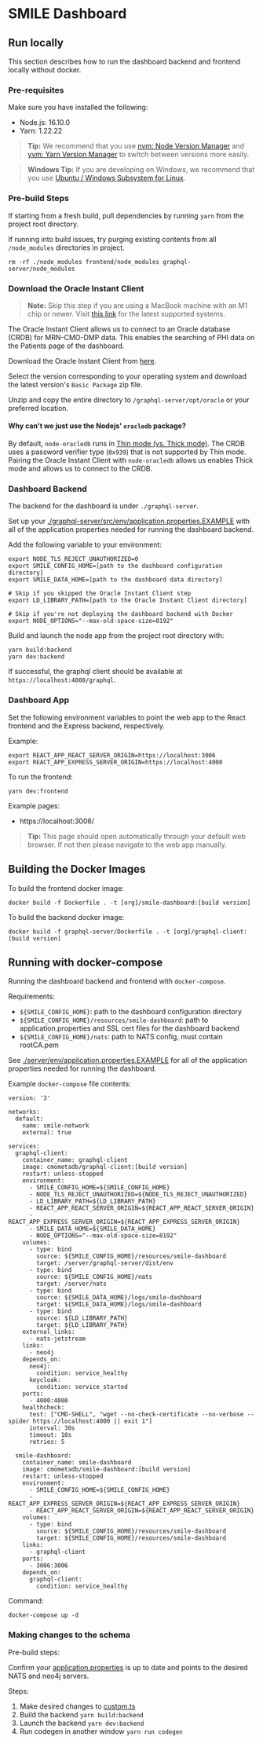 # SMILE Dashboard

## Run locally

This section describes how to run the dashboard backend and frontend locally without docker.

### Pre-requisites

Make sure you have installed the following:
- Node.js: 16.10.0
- Yarn: 1.22.22

> **Tip:** We recommend that you use [nvm: Node Version Manager](https://github.com/nvm-sh/nvm) and [yvm: Yarn Version Manager](https://yvm.js.org/docs/overview) to switch between versions more easily.

> **Windows Tip:** If you are developing on Windows, we recommend that you use [Ubuntu / Windows Subsystem for Linux](https://docs.microsoft.com/en-us/windows/wsl/install-win10).

### Pre-build Steps

If starting from a fresh build, pull dependencies by running `yarn` from the project root directory.

If running into build issues, try purging existing contents from all `/node_modules` directories in project.

```
rm -rf ./node_modules frontend/node_modules graphql-server/node_modules
```

### Download the Oracle Instant Client

> **Note:** Skip this step if you are using a MacBook machine with an M1 chip or newer. Visit [this link](https://www.oracle.com/database/technologies/instant-client/downloads.html) for the latest supported systems.

The Oracle Instant Client allows us to connect to an Oracle database (CRDB) for MRN-CMO-DMP data. This enables the searching of PHI data on the Patients page of the dashboard.

Download the Oracle Instant Client from [here](https://www.oracle.com/database/technologies/instant-client/downloads.html).

Select the version corresponding to your operating system and download the latest version's `Basic Package` zip file.

Unzip and copy the entire directory to `/graphql-server/opt/oracle` or your preferred location.

#### Why can't we just use the Nodejs' `oracledb` package?

By default, `node-oracledb` runs in [Thin mode (vs. Thick mode)](https://node-oracledb.readthedocs.io/en/latest/user_guide/appendix_a.html). The CRDB uses a password verifier type (`0x939`) that is not supported by Thin mode. Pairing the Oracle Instant Client with `node-oracledb` allows us enables Thick mode and allows us to connect to the CRDB.

### Dashboard Backend

The backend for the dashboard is under `./graphql-server`.

Set up your [./graphql-server/src/env/application.properties.EXAMPLE](./graphql-server/src/env/application.properties.EXAMPLE) with all of the application properties needed for running the dashboard backend.

Add the following variable to your environment:
```
export NODE_TLS_REJECT_UNAUTHORIZED=0
export SMILE_CONFIG_HOME=[path to the dashboard configuration directory]
export SMILE_DATA_HOME=[path to the dashboard data directory]

# Skip if you skipped the Oracle Instant Client step
export LD_LIBRARY_PATH=[path to the Oracle Instant Client directory]

# Skip if you're not deploying the dashboard backend with Docker
export NODE_OPTIONS="--max-old-space-size=8192"
```

Build and launch the node app from the project root directory with:

```
yarn build:backend
yarn dev:backend
```

If successful, the graphql client should be available at `https://localhost:4000/graphql`.

### Dashboard App

Set the following environment variables to point the web app to the React frontend and the Express backend, respectively.

Example:

```
export REACT_APP_REACT_SERVER_ORIGIN=https://localhost:3006
export REACT_APP_EXPRESS_SERVER_ORIGIN=https://localhost:4000
```

To run the frontend:

```
yarn dev:frontend
```

Example pages:

- https://localhost:3006/

> **Tip:** This page should open automatically through your default web browser. If not then please navigate to the web app manually.


## Building the Docker Images

To build the frontend docker image:

```
docker build -f Dockerfile . -t [org]/smile-dashboard:[build version]
```

To build the backend docker image:

```
docker build -f graphql-server/Dockerfile . -t [org]/graphql-client:[build version]
```

## Running with docker-compose

Running the dashboard backend and frontend with `docker-compose`.

Requirements:
- `${SMILE_CONFIG_HOME}`: path to the dashboard configuration directory
- `${SMILE_CONFIG_HOME}/resources/smile-dashboard`: path to application.properties and SSL cert files for the dashboard backend
- `${SMILE_CONFIG_HOME}/nats`: path to NATS config, must contain rootCA.pem

See [./server/env/application.properties.EXAMPLE](./server/env/application.properties.EXAMPLE) for all of the application properties needed for running the dashboard.

Example `docker-compose` file contents:

```
version: '3'

networks:
  default:
    name: smile-network
    external: true

services:
  graphql-client:
    container_name: graphql-client
    image: cmometadb/graphql-client:[build version]
    restart: unless-stopped
    environment:
      - SMILE_CONFIG_HOME=${SMILE_CONFIG_HOME}
      - NODE_TLS_REJECT_UNAUTHORIZED=${NODE_TLS_REJECT_UNAUTHORIZED}
      - LD_LIBRARY_PATH=${LD_LIBRARY_PATH}
      - REACT_APP_REACT_SERVER_ORIGIN=${REACT_APP_REACT_SERVER_ORIGIN}
      - REACT_APP_EXPRESS_SERVER_ORIGIN=${REACT_APP_EXPRESS_SERVER_ORIGIN}
      - SMILE_DATA_HOME=${SMILE_DATA_HOME}
      - NODE_OPTIONS="--max-old-space-size=8192"
    volumes:
      - type: bind
        source: ${SMILE_CONFIG_HOME}/resources/smile-dashboard
        target: /server/graphql-server/dist/env
      - type: bind
        source: ${SMILE_CONFIG_HOME}/nats
        target: /server/nats
      - type: bind
        source: ${SMILE_DATA_HOME}/logs/smile-dashboard
        target: ${SMILE_DATA_HOME}/logs/smile-dashboard
      - type: bind
        source: ${LD_LIBRARY_PATH}
        target: ${LD_LIBRARY_PATH}
    external_links:
      - nats-jetstream
    links:
      - neo4j
    depends_on:
      neo4j:
        condition: service_healthy
      keycloak:
        condition: service_started
    ports:
      - 4000:4000
    healthcheck:
      test: ["CMD-SHELL", "wget --no-check-certificate --no-verbose --spider https://localhost:4000 || exit 1"]
      interval: 30s
      timeout: 10s
      retries: 5

  smile-dashboard:
    container_name: smile-dashboard
    image: cmometadb/smile-dashboard:[build version]
    restart: unless-stopped
    environment:
      - SMILE_CONFIG_HOME=${SMILE_CONFIG_HOME}
      - REACT_APP_EXPRESS_SERVER_ORIGIN=${REACT_APP_EXPRESS_SERVER_ORIGIN}
      - REACT_APP_REACT_SERVER_ORIGIN=${REACT_APP_REACT_SERVER_ORIGIN}
    volumes:
      - type: bind
        source: ${SMILE_CONFIG_HOME}/resources/smile-dashboard
        target: ${SMILE_CONFIG_HOME}/resources/smile-dashboard
    links:
      - graphql-client
    ports:
      - 3006:3006
    depends_on:
      graphql-client:
        condition: service_healthy
```

Command:

```
docker-compose up -d
```

### Making changes to the schema

Pre-build steps:

Confirm your [application.properties](./graphql-server/src/env/application.properties) is up to date and points to the desired NATS and neo4j servers.

Steps: 
1. Make desired changes to [custom.ts](./graphql-server/src/schemas/custom.ts)
2. Build the backend `yarn build:backend`
3. Launch the backend `yarn dev:backend`
4. Run codegen in another window `yarn run codegen`
